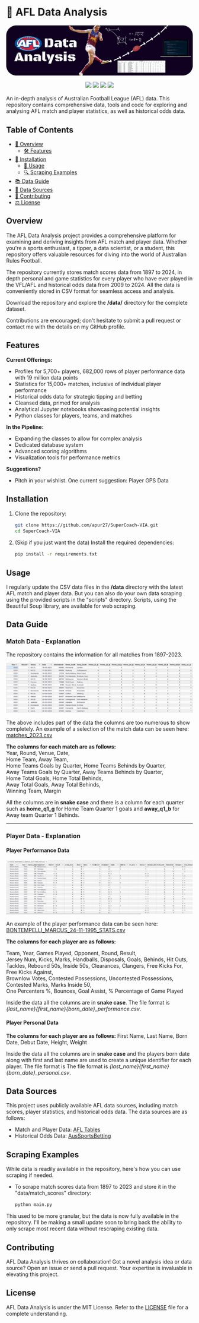 # 🏈 AFL Data Analysis
![AFL Data Analysis Banner Image](/assets/readme_banner.png)
<div align="center">
  <img src="https://img.shields.io/github/last-commit/akareen/AFL-Data-Analysis">
  <img src="https://img.shields.io/github/contributors/akareen/AFL-Data-Analysis">
  <img src="https://img.shields.io/github/stars/akareen/AFL-Data-Analysis?style=social">
  <img src="https://img.shields.io/github/forks/akareen/AFL-Data-Analysis?style=social">
</div>
<br>
An in-depth analysis of Australian Football League (AFL) data. This repository contains comprehensive data, tools and code for exploring and analysing AFL match and player statistics, as well as historical odds data.

## Table of Contents
- [🔦 Overview](#overview)
  - [🛠 Features](#features)
- [💾 Installation](#installation)
  - [📖 Usage](#usage)
  - [🔍 Scraping Examples](#scraping-examples)
- [📚 Data Guide](#data-guide)
- [🔗 Data Sources](#data-sources)
- [🤝 Contributing](#contributing)
- [⚖️ License](#license)


## Overview

The AFL Data Analysis project provides a comprehensive platform for examining and deriving insights from AFL match and player data. Whether you're a sports enthusiast, a tipper, a data scientist, or a student, this repository offers valuable resources for diving into the world of Australian Rules Football. 

The repository currently stores match scores data from 1897 to 2024, in depth personal and game statistics for every player who have ever played in the VFL/AFL and historical odds data from 2009 to 2024. All the data is  conveniently stored in CSV format for seamless access and analysis.

Download the repository and explore the **/data/** directory for the complete dataset. 

Contributions are encouraged; don't hesitate to submit a pull request or contact me with the details on my GitHub profile.

## Features

**Current Offerings:**
- Profiles for 5,700+ players, 682,000 rows of player performance data with 19 million data points
- Statistics for 15,000+ matches, inclusive of individual player performance
- Historical odds data for strategic tipping and betting
- Cleansed data, primed for analysis
- Analytical Jupyter notebooks showcasing potential insights
- Python classes for players, teams, and matches

**In the Pipeline:**
- Expanding the classes to allow for complex analysis
- Dedicated database system
- Advanced scoring algorithms
- Visualization tools for performance metrics

**Suggestions?**
- Pitch in your wishlist. One current suggestion: Player GPS Data

## Installation

1. Clone the repository:

   ```bash
   git clone https://github.com/apur27/SuperCoach-VIA.git
   cd SuperCoach-VIA
   ```

2. (Skip if you just want the data) Install the required dependencies:

   ```bash
   pip install -r requirements.txt
   ```

## Usage

I regularly update the CSV data files in the **/data** directory with the latest AFL match and player data. But you can also do your own data scraping using the provided scripts in the "scripts" directory. Scripts, using the Beautiful Soup library, are available for web scraping.


## Data Guide

### Match Data -  Explanation

The repository contains the information for all matches from 1897-2023.

![Match Data Example](/assets/matchdata_example.png)

The above includes part of the data the columns are too numerous to show completely. An example of a selection of the match data can be seen here: [matches_2023.csv](data/matches/matches_2023.csv)

**The columns for each match are as follows:**   
Year, Round, Venue, Date,  
Home Team, Away Team,   
Home Teams Goals by Quarter, Home Teams Behinds by Quarter,  
Away Teams Goals by Quarter, Away Teams Behinds by Quarter,  
Home Total Goals, Home Total Behinds,  
Away Total Goals, Away Total Behinds,  
Winning Team, Margin  

All the columns are in **snake case** and there is a column for each quarter such as **home_q1_g** for Home Team Quarter 1 goals and **away_q1_b** for Away team Quarter 1 Behinds.

----
### Player Data - Explanation

#### Player Performance Data

![Player Performance Data Example](/assets/playerstats_example.png)

An example of the player performance data can be seen here: [BONTEMPELLI_MARCUS_24-11-1995_STATS.csv](data/players/bontempelli_marcus_24111995_performance_details.csv)

**The columns for each player are as follows:**  

Team, Year, Games Played, Opponent, Round, Result,   
Jersey Num, Kicks, Marks, Handballs, Disposals, Goals, Behinds, Hit Outs,   
Tackles, Rebound 50s, Inside 50s, Clearances, Clangers, Free Kicks For, Free Kicks Against,   
Brownlow Votes, Contested Possessions, Uncontested Possessions, Contested Marks, Marks Inside 50,   
One Percenters %, Bounces, Goal Assist, % Percentage of Game Played

Inside the data all the columns are in **snake case**. The file format is *{last_name}_{first_name}_{born_date}_performance.csv*.


#### Player Personal Data

**The columns for each player are as follows:**
First Name, Last Name, Born Date, Debut Date, Height, Weight

Inside the data all the columns are in **snake case** and the players born date along with first and last name are used to create a unique identifier for each player. The file format is The file format is *{last_name}_{first_name}_{born_date}_personal.csv*.


## Data Sources

This project uses publicly available AFL data sources, including match scores, player statistics, and historical odds data. The data sources are as follows:

- Match and Player Data: [AFL Tables](https://afltables.com/afl/afl_index.html)
- Historical Odds Data: [AusSportsBetting](https://www.aussportsbetting.com/data/historical-afl-results-and-odds-data/)

## Scraping Examples
While data is readily available in the repository, here's how you can use scraping if needed.

- To scrape match scores data from 1897 to 2023 and store it in the "data/match_scores" directory:

  ```bash
  python main.py
  ```

This used to be more granular, but the data is now fully available in the repository. I'll be making a small update soon to bring back the ability to only scrape most recent data without rescraping existing data.


## Contributing

AFL Data Analysis thrives on collaboration! Got a novel analysis idea or data source? Open an issue or send a pull request. Your expertise is invaluable in elevating this project.

## License

AFL Data Analysis is under the MIT License. Refer to the [LICENSE](LICENSE) file for a complete understanding.
